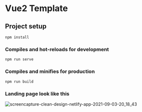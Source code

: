 # Vue2 Template

## Project setup
```
npm install
```

### Compiles and hot-reloads for development
```
npm run serve
```

### Compiles and minifies for production
```
npm run build
```

### Landing page look like this
![screencapture-clean-design-netlify-app-2021-09-03-20_18_43](https://user-images.githubusercontent.com/47512802/132017195-b8253362-c9d8-451d-91a8-83f55fb7d23b.png)
